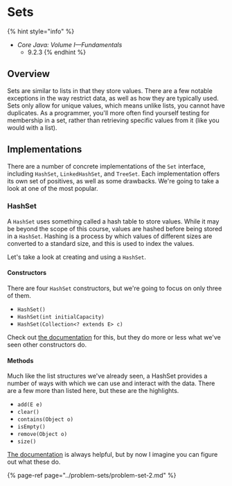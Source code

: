 # Sets

{% hint style="info" %}
* _Core Java: Volume I—Fundamentals_
  * 9.2.3
{% endhint %}

## Overview

Sets are similar to lists in that they store values. There are a few notable exceptions in the way restrict data, as well as how they are typically used. Sets only allow for unique values, which means unlike lists, you cannot have duplicates. As a programmer, you'll more often find yourself testing for membership in a set, rather than retrieving specific values from it \(like you would with a list\).

## Implementations

There are a number of concrete implementations of the `Set` interface, including `HashSet`, `LinkedHashSet`, and `TreeSet`. Each implementation offers its own set of positives, as well as some drawbacks. We're going to take a look at one of the most popular.

### HashSet

A `HashSet` uses something called a hash table to store values. While it may be beyond the scope of this course, values are hashed before being stored in a `HashSet`. Hashing is a process by which values of different sizes are converted to a standard size, and this is used to index the values.

Let's take a look at creating and using a `HashSet`.

#### Constructors

There are four `HashSet` constructors, but we're going to focus on only three of them.

* `HashSet()`
* `HashSet(int initialCapacity)`
* `HashSet(Collection<? extends E> c)`

Check out [the documentation](https://docs.oracle.com/en/java/javase/11/docs/api/java.base/java/util/HashSet.html) for this, but they do more or less what we've seen other constructors do.

#### Methods

Much like the list structures we've already seen, a HashSet provides a number of ways with which we can use and interact with the data. There are a few more than listed here, but these are the highlights.

* `add(E e)`
* `clear()`
* `contains(Object o)`
* `isEmpty()`
* `remove(Object o)`
* `size()`

[The documentation](https://docs.oracle.com/en/java/javase/11/docs/api/java.base/java/util/HashSet.html) is always helpful, but by now I imagine you can figure out what these do.

{% page-ref page="../problem-sets/problem-set-2.md" %}

